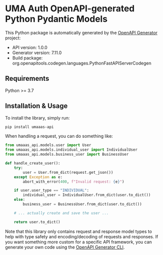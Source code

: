 # UMA Auth OpenAPI-generated Python Pydantic Models

This Python package is automatically generated by the [OpenAPI Generator](https://openapi-generator.tech) project:

- API version: 1.0.0
- Generator version: 7.11.0
- Build package: org.openapitools.codegen.languages.PythonFastAPIServerCodegen

## Requirements

Python >= 3.7

## Installation & Usage

To install the library, simply run:

```bash
pip install umaaas-api
```

When handling a request, you can do something like:

```python
from umaaas_api.models.user import User
from umaaas_api.models.individual_user import IndividualUser
from umaaas_api.models.business_user import BusinessUser

def handle_create_user():
    try:
        user = User.from_dict(request.get_json())
    except Exception as e:
        abort_with_error(400, f"Invalid request: {e}")

    if user.user_type == "INDIVIDUAL":
        individual_user = IndividualUser.from_dict(user.to_dict())
    else:
        business_user = BusinessUser.from_dict(user.to_dict())

    # ... actually create and save the user ...

    return user.to_dict()
```

Note that this library only contains request and response model types to help with type safety and encoding/decoding of requests and responses.
If you want something more custom for a specific API framework, you can generate your own code using the
[OpenAPI Generator CLI](https://openapi-generator.tech/docs/generators).
